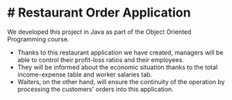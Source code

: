 # # Restaurant Order Application
We developed this project in Java as part of the Object Oriented Programming course.
 - Thanks to this restaurant application we have created, managers will be able to control their profit-loss ratios and their employees.
 - They will be informed about the economic situation thanks to the total income-expense table and worker salaries tab.
 - Waiters, on the other hand, will ensure the continuity of the operation by processing the customers' orders into this application.
